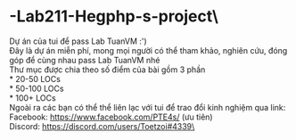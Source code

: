 # -Lab211-Hegphp-s-project\
Dự án của tui để pass Lab TuanVM :')\
Đây là dự án miễn phí, mong mọi người có thể tham khảo, nghiên cứu, đóng góp để cùng nhau pass Lab TuanVM nhé\
Thư mục được chia theo số điểm của bài gồm 3 phần\
    * 20-50 LOCs\
    * 50-100 LOCs\
    * 100+ LOCs\
Ngoài ra các bạn có thể thể liên lạc với tui để trao đổi kinh nghiệm qua link:\
Facebook: https://www.facebook.com/PTE4s/ (ưu tiên)\
Discord: https://discord.com/users/Toetzoi#4339\
